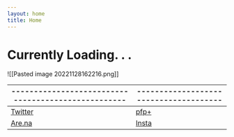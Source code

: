 ```yaml
---
layout: home
title: Home
---
```

# Currently Loading. . .

![[Pasted image 20221128162216.png]]


| --------------------------------------------------- | -------------------------------------- |
| --------------------------------------------------- | -------------------------------------- |
| [Twitter](https://twitter.com/xiaopilled)           | [pfp+](pfp-pl.us)                      |
| [Are.na](https://www.are.na/image-consultant/index) | [Insta]()                                       |